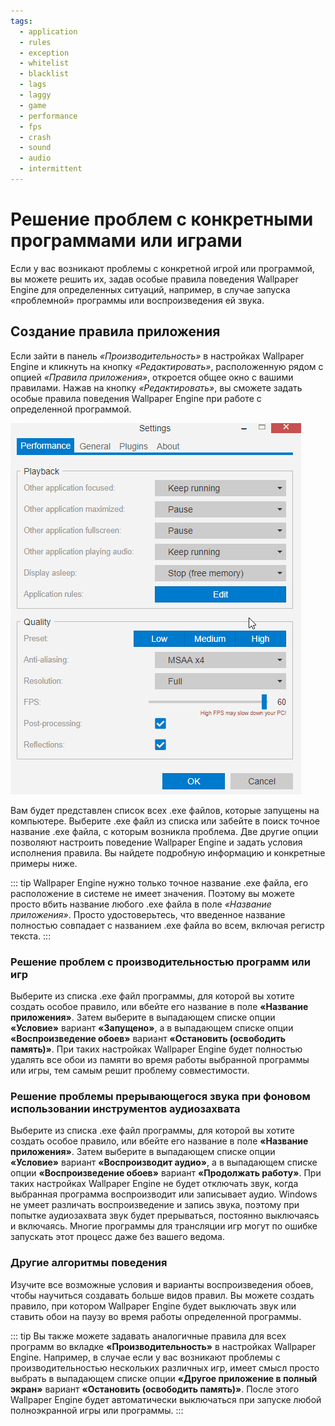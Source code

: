 ```yaml
---
tags:
  - application
  - rules
  - exception
  - whitelist
  - blacklist
  - lags
  - laggy
  - game
  - performance
  - fps
  - crash
  - sound
  - audio
  - intermittent
---
```


# Решение проблем с конкретными программами или играми

Если у вас возникают проблемы с конкретной игрой или программой, вы можете решить их, задав особые правила поведения Wallpaper Engine для определенных ситуаций, например, в случае запуска «проблемной» программы или воспроизведения ей звука.

## Создание правила приложения

Если зайти в панель *«Производительность»* в настройках Wallpaper Engine и кликнуть на кнопку *«Редактировать»*, расположенную рядом с опцией *«Правила приложения»*, откроется общее окно с вашими правилами. Нажав на кнопку *«Редактировать»*, вы сможете задать особые правила поведения Wallpaper Engine при работе с определенной программой.

![Общее окно правил](./applicationrule.gif)

Вам будет представлен список всех .exe файлов, которые запущены на компьютере. Выберите .exe файл из списка или забейте в поиск точное название .exe файла, с которым возникла проблема. Две другие опции позволяют настроить поведение Wallpaper Engine и задать условия исполнения правила. Вы найдете подробную информацию и конкретные примеры ниже.

::: tip
Wallpaper Engine нужно только точное название .exe файла, его расположение в системе не имеет значения. Поэтому вы можете просто вбить название любого .exe файла в поле *«Название приложения»*. Просто удостоверьтесь, что введенное название полностью совпадает с названием .exe файла во всем, включая регистр текста.
:::

### Решение проблем с производительностью программ или игр

Выберите из списка .exe файл программы, для которой вы хотите создать особое правило, или вбейте его название в поле **«Название приложения»**. Затем выберите в выпадающем списке опции **«Условие»** вариант **«Запущено»**, а в выпадающем списке опции **«Воспроизведение обоев»** вариант **«Остановить (освободить память)»**. При таких настройках Wallpaper Engine будет полностью удалять все обои из памяти во время работы выбранной программы или игры, тем самым решит проблему совместимости.

### Решение проблемы прерывающегося звука при фоновом использовании инструментов аудиозахвата

Выберите из списка .exe файл программы, для которой вы хотите создать особое правило, или вбейте его название в поле **«Название приложения»**. Затем выберите в выпадающем списке опции **«Условие»** вариант **«Воспроизводит аудио»**, а в выпадающем списке опции **«Воспроизведение обоев»** вариант **«Продолжать работу»**. При таких настройках Wallpaper Engine не будет отключать звук, когда выбранная программа воспроизводит или записывает аудио. Windows не умеет различать воспроизведение и запись звука, поэтому при попытке аудиозахвата звук будет прерываться, постоянно выключаясь и включаясь. Многие программы для трансляции игр могут по ошибке запускать этот процесс даже без вашего ведома.

### Другие алгоритмы поведения

Изучите все возможные условия и варианты воспроизведения обоев, чтобы научиться создавать больше видов правил. Вы можете создать правило, при котором Wallpaper Engine будет выключать звук или ставить обои на паузу во время работы определенной программы.

::: tip
Вы также можете задавать аналогичные правила для всех программ во вкладке **«Производительность»** в настройках Wallpaper Engine. Например, в случае если у вас возникают проблемы с производительностью нескольких различных игр, имеет смысл просто выбрать в выпадающем списке опции **«Другое приложение в полный экран»** вариант **«Остановить (освободить память)»**. После этого Wallpaper Engine будет автоматически выключаться при запуске любой полноэкранной игры или программы.
:::
